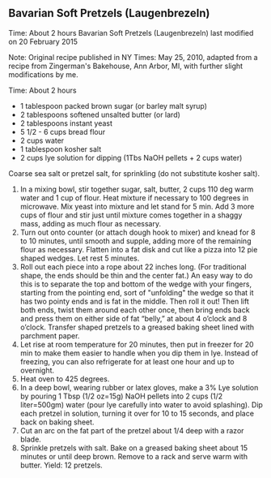 ## Bavarian Soft Pretzels (Laugenbrezeln)

Time: About 2 hours 
Bavarian Soft Pretzels (Laugenbrezeln)
last modified on 20 February 2015

Note: Original recipe published in NY Times: May 25, 2010, adapted from a recipe from Zingerman's Bakehouse, Ann Arbor, MI, with further slight modifications by me.

Time: About 2 hours 
* 1 tablespoon packed brown sugar (or barley malt syrup)
* 2 tablespoons softened unsalted butter (or lard)
* 2 tablespoons instant yeast
* 5 1/2 - 6 cups bread flour
* 2 cups water
* 1 tablespoon kosher salt
* 2 cups lye solution for dipping (1Tbs NaOH pellets + 2 cups water)

Coarse sea salt or pretzel salt, for sprinkling (do not substitute kosher salt). 
1. In a mixing bowl, stir together sugar, salt, butter, 2 cups 110 deg warm water and 1 cup of flour. Heat mixture if necessary to 100 degrees in microwave. Mix yeast into mixture and let stand for 5 min. Add 3 more cups of flour and stir just until mixture comes together in a shaggy mass, adding as much flour as necessary. 
2. Turn out onto counter (or attach dough hook to mixer) and knead for 8 to 10 minutes, until smooth and supple, adding more of the remaining flour as necessary. Flatten into a fat disk and cut like a pizza into 12 pie shaped wedges. Let rest 5 minutes. 
3. Roll out each piece into a rope about 22 inches long. (For traditional shape, the ends should be thin and the center fat.) An easy way to do this is to separate the top and bottom of the wedge with your fingers, starting from the pointing end, sort of "unfolding" the wedge so that it has two pointy ends and is fat in the middle. Then roll it out! Then lift both ends, twist them around each other once, then bring ends back and press them on either side of fat “belly,” at about 4 o’clock and 8 o’clock. Transfer shaped pretzels to a greased baking sheet lined with parchment paper.
4. Let rise at room temperature for 20 minutes, then put in freezer for 20 min to make them easier to handle when you dip them in lye. Instead of freezing, you can also refrigerate for at least one hour and up to overnight. 
5. Heat oven to 425 degrees. 
6. In a deep bowl, wearing rubber or latex gloves, make a 3% Lye solution by pouring 1 Tbsp (1/2 oz=15g) NaOH pellets into 2 cups (1/2 liter=500gm) water (pour lye carefully into water to avoid splashing). Dip each pretzel in solution, turning it over for 10 to 15 seconds, and place back on baking sheet. 
7. Cut an arc on the fat part of the pretzel about 1/4 deep with a razor blade.
8. Sprinkle pretzels with salt. Bake on a greased baking sheet about 15 minutes or until deep brown. Remove to a rack and serve warm with butter.
Yield: 12 pretzels.
